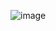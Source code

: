 ![image](https://user-images.githubusercontent.com/89143804/230990264-16984f11-c593-4d44-9a11-a72e5e0865d9.png)
